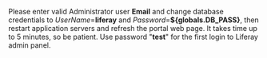Please enter valid Administrator user **Email** and change database credentials to *UserName*=**liferay** and *Password*=**${globals.DB_PASS}**, then restart 
application servers and refresh the portal web page. It takes time up to 5 minutes, so be patient. Use password "**test**" for the first login to Liferay admin panel.
